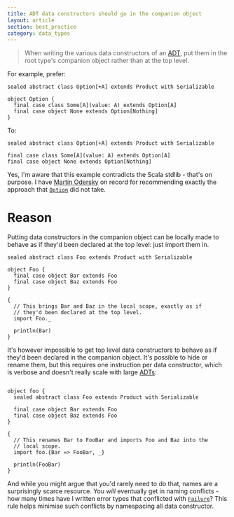 ```yaml
---
title: ADT data constructors should go in the companion object
layout: article
section: best_practice
category: data_types
---
```


> When writing the various data constructors of an [ADT], put them in the root type's companion object rather than at the top level.

For example, prefer:

```tut:silent
sealed abstract class Option[+A] extends Product with Serializable

object Option {
  final case class Some[A](value: A) extends Option[A]
  final case object None extends Option[Nothing]
}
```

To:

```tut:silent
sealed abstract class Option[+A] extends Product with Serializable

final case class Some[A](value: A) extends Option[A]
final case object None extends Option[Nothing]
```

Yes, I'm aware that this example contradicts the Scala stdlib - that's on purpose. I have [Martin Odersky](https://twitter.com/odersky) on record for recommending exactly the approach that [`Option`] did not take.

# Reason

Putting data constructors in the companion object can be locally made to behave as if they'd been declared at the top level: just import them in.

```tut:silent
sealed abstract class Foo extends Product with Serializable

object Foo {
  final case object Bar extends Foo
  final case object Baz extends Foo
}

{
  // This brings Bar and Baz in the local scope, exactly as if
  // they'd been declared at the top level.
  import Foo._

  println(Bar)
}
```

It's however impossible to get top level data constructors to behave as if they'd been declared in the companion object. It's possible to hide or rename them, but this requires one instruction per data constructor, which is verbose and doesn't really scale with large [ADTs][ADT]:

```tut:silent

object foo {
  sealed abstract class Foo extends Product with Serializable

  final case object Bar extends Foo
  final case object Baz extends Foo
}

{
  // This renames Bar to FooBar and imports Foo and Baz into the
  // local scope.
  import foo.{Bar => FooBar, _}

  println(FooBar)
}
```

And while you might argue that you'd rarely need to do that, names are a surprisingly scarce resource. You *will* eventually get in naming conflicts - how many times have I written error types that conflicted with [`Failure`]? This rule helps minimise such conflicts by namespacing all data constructor.

[`Option`]:https://www.scala-lang.org/api/2.12.8/scala/Option.html
[`Failure`]:https://www.scala-lang.org/api/2.12.8/scala/util/Failure.html
[ADT]:../definitions/adt.html
